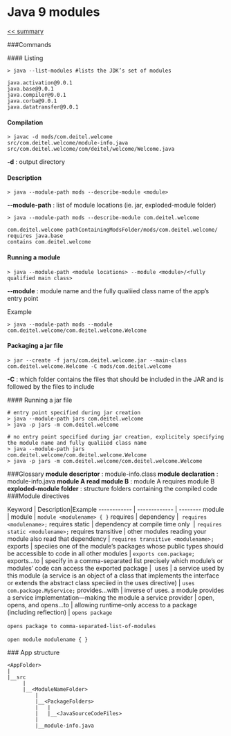 # Java 9 modules

[<< summary](..)

###Commands

#### Listing
```
> java --list-modules #lists the JDK’s set of modules

java.activation@9.0.1
java.base@9.0.1
java.compiler@9.0.1
java.corba@9.0.1
java.datatransfer@9.0.1
```

#### Compilation
```
> javac -d mods/com.deitel.welcome 
src/com.deitel.welcome/module-info.java 
src/com.deitel.welcome/com/deitel/welcome/Welcome.java
```

**-d** : output directory

#### Description

```
> java --module-path mods --describe-module <module>
```

**--module-path** : list of module locations (ie. jar, exploded-module folder)
```
> java --module-path mods --describe-module com.deitel.welcome

com.deitel.welcome pathContainingModsFolder/mods/com.deitel.welcome/
requires java.base
contains com.deitel.welcome
```

#### Running a module
```
> java --module-path <module locations> --module <module>/<fully qualified main class>
```
**--module** : module name and the fully qualiied class name of the app’s entry point

Example
```
> java --module-path mods --module com.deitel.welcome/com.deitel.welcome.Welcome
```

#### Packaging a jar file
```
> jar --create -f jars/com.deitel.welcome.jar --main-class com.deitel.welcome.Welcome -C mods/com.deitel.welcome
```

**-C** : which folder contains the files that should be included in the JAR and is followed by the files to include

#### Running a jar file
```
# entry point specified during jar creation
> java --module-path jars com.deitel.welcome
> java -p jars -m com.deitel.welcome

# no entry point specified during jar creation, explicitely specifying the module name and fully qualiied class name
> java --module-path jars com.deitel.welcome/com.deitel.welcome.Welcome
> java -p jars -m com.deitel.welcome/com.deitel.welcome.Welcome
```




###Glossary
**module descriptor** : module-info.class
**module declaration** : module-info.java 
**module A read module B** :  module A requires module B
**exploded-module folder** : structure folders containing the compiled code
###Module directives

Keyword | Description|Example
------------ | ------------- | --------
module | module | ```module <modulename> { }```
requires | dependency |  ```requires <modulename>;```
requires static | dependency at compile time only  | ```requires static <modulename>;```
requires transitive | other modules reading your module also read that dependency |  ```requires transitive <modulename>;```
exports | speciies one of the module’s packages whose public types should be accessible to code in all other modules | ```exports com.package;```
exports...to | specify in a comma-separated list precisely which module’s or modules’ code can access the exported package | 
uses | a service used by this module (a service is an object of a class that implements the interface or extends the abstract class speciied in the uses directive) | ```uses com.package.MyService;```
provides...with | inverse of uses. a module provides a service implementation—making the module a service provider | 
open, opens, and opens...to | allowing runtime-only access to a package (including reflection) |  ```opens package ```<br><br> ```opens package to comma-separated-list-of-modules ```<br><br> ```open module modulename { } ```

### App structure
```
<AppFolder>
|
|__src
     |
     |__<ModuleNameFolder>
         |
         |__<PackageFolders>
         |   |
         |   |__<JavaSourceCodeFiles>
         |
         |__module-info.java
```

